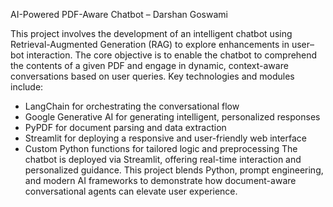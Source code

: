 AI-Powered PDF-Aware Chatbot – Darshan Goswami


This project involves the development of an intelligent chatbot using Retrieval-Augmented Generation (RAG) to explore enhancements in user–bot interaction. The core objective is to enable the chatbot to comprehend the contents of a given PDF and engage in dynamic, context-aware conversations based on user queries.
Key technologies and modules include:
- LangChain for orchestrating the conversational flow
- Google Generative AI for generating intelligent, personalized responses
- PyPDF for document parsing and data extraction
- Streamlit for deploying a responsive and user-friendly web interface
- Custom Python functions for tailored logic and preprocessing
The chatbot is deployed via Streamlit, offering real-time interaction and personalized guidance. This project blends Python, prompt engineering, and modern AI frameworks to demonstrate how document-aware conversational agents can elevate user experience.
